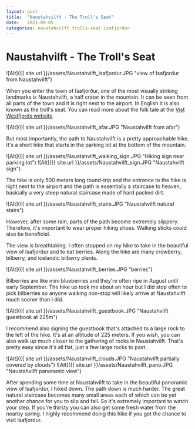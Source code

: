 ```yaml
---
layout: post
title:  "Naustahvilft - The Troll's Seat"
date:   2021-09-05
categories: naustahvilft trolls-seat isafjordur
---
```


# Naustahvilft - The Troll's Seat

![Alt]({{ site.url }}/assets/Naustahvilft_isafjordur.JPG "view of Isafjordur from Naustahvilft")

When you enter the town of Ísafjórður, one of the most visually striking
landmarks is Naustahvilft, a half crater in the mountain. It can be seen from
all parts of the town and it is right next to the airport. In English it is
also known as the troll's seat. You can read more about the folk tale at the
[Vist Westfjords website][westfjords].

![Alt]({{ site.url }}/assets/Naustahvilft_afar.JPG "Naustahvilft from afar")

But most importantly, the path to Naustahvilft is a pretty approachable hike.
It's a short hike that starts in the parking lot at the bottom of the mountain.


![Alt]({{ site.url }}/assets/Naustahvilft_walking_sign.JPG "Hiking sign near parking lot")
![Alt]({{ site.url }}/assets/Naustahvilft_sign.JPG "Naustahvilft sign")

The hike is only 500 meters long round-trip and the entrance to the hike is
right next to the airport and the path is essentially a staircase to heaven,
basically a very steep natural staircase made of hard packed dirt. 

![Alt]({{ site.url }}/assets/Naustahvilft_stairs.JPG "Naustahvilft natural stairs")

However, after some rain, parts of the path become extremely slippery.
Therefore, it's important to wear proper hiking shoes. Walking sticks could
also be beneficial.

The view is breathtaking. I often stopped on my hike to take in the beautiful
view of Isafjordur and to eat berries. Along the hike are many crowberry,
bilberry, and icelandic bilberry plants. 

![Alt]({{ site.url }}/assets/Naustahvilft_berries.JPG "berries")

Bilberries are like mini blueberries
and they're often ripe in August until early September. The hike up took me
about an hour but I did stop often to pick bilberries so anyone walking
non-stop will likely arrive at Naustahvilft much sooner than I did.

![Alt]({{ site.url }}/assets/Naustahvilft_guestbook.JPG "Naustahvilft guestbook at 225m")

I recommend also signing the guestbook that's attached to a large rock to the
left of the hike. It's at an altitude of 225 meters. If you wish, you can also
walk up much closer to the gathering of rocks in Naustahvilft. That's pretty
easy since it's all flat, just a few large rocks to past.

![Alt]({{ site.url }}/assets/Naustahvilft_clouds.JPG "Naustahvilft partially covered by clouds")
![Alt]({{ site.url }}/assets/Naustahvilft_pano.JPG "Naustahvilft panoramic view")

After spending some time at Naustahvilft to take in the beautiful panoramic
view of Isafjordur, I hiked down. The path down is much harder. The great
natural staircase becomes many small areas each of which can be yet another
chance for you to slip and fall. So it's extremely important to watch your
step. If you're thirsty you can also get some fresh water from the nearby
spring. I highly recommend doing this hike if you get the chance to visit
Isafjordur.

[westfjords]: https://www.westfjords.is/en/place/naustahvilft
